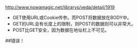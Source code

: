 http://www.nowamagic.net/librarys/veda/detail/1919

- GET使用URL或Cookie传参。而POST将数据放在BODY中。
- GET的URL会有长度上的限制，则POST的数据则可以非常大。
- POST比GET安全，因为数据在地址栏上不可见。

##错误！